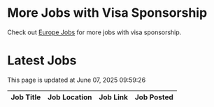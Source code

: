 # More Jobs with Visa Sponsorship

Check out [Europe Jobs](https://github.com/sureshparimi/europejobs#latest-jobs) for more jobs with visa sponsorship.

# Latest Jobs

This page is updated at June 07, 2025 09:59:26

| Job Title | Job Location | Job Link | Job Posted |
| --- | --- | --- | --- |
